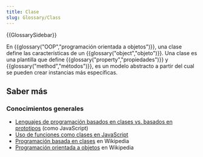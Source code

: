 ```yaml
---
title: Clase
slug: Glossary/Class
---
```


{{GlossarySidebar}}

En {{glossary("OOP","programación orientada a objetos")}}, una clase define las características de un {{glossary("object","objeto")}}. Una clase es una plantilla que define {{glossary("property","propiedades")}} y {{glossary("method","métodos")}}, es un modelo abstracto a partir del cual se pueden crear instancias más específicas.

## Saber más

### Conocimientos generales

- [Lenguajes de programación basados en clases vs. basados en prototipos](/es/docs/conflicting/Web/JavaScript/Inheritance_and_the_prototype_chain) (como JavaScript)
- [Uso de funciones como clases en JavaScript](/es/docs/Learn/JavaScript/Objects)
- [Programación basada en clases](https://en.wikipedia.org/wiki/Class-based_programming) en Wikipedia
- [Programación orientada a objetos](https://en.wikipedia.org/wiki/Object-oriented_programming) en Wikipedia
